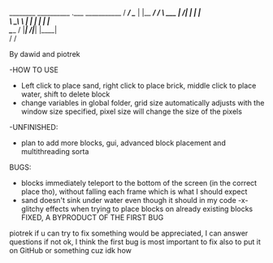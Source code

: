   ________ __________ .___ ___________
 /  _____/ \______   \|   |\__    ___/
/   \  ___  |       _/|   |  |    |   
\    \_\  \ |    |   \|   |  |    |   
 \______  / |____|_  /|___|  |____|   
        \/         \/                 

By dawid and piotrek

-HOW TO USE
- Left click to place sand, right click to place brick, middle click to place water, shift to delete block
- change variables in global folder, grid size automatically adjusts with the window size specified, pixel size will change the size of the pixels

-UNFINISHED: 
- plan to add more blocks, gui, advanced block placement and multithreading sorta

BUGS:
- blocks immediately teleport to the bottom of the screen (in the correct place tho), without falling each frame which is what I should expect
- sand doesn't sink under water even though it should in my code
-x- glitchy effects when trying to place blocks on already existing blocks FIXED, A BYPRODUCT OF THE FIRST BUG

piotrek if u can try to fix something would be appreciated, I can answer questions if not ok, I think the first bug is most important to fix
also to put it on GitHub or something cuz idk how 